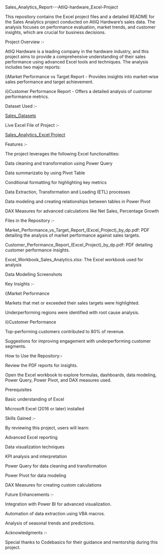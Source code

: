 Sales_Analytics_Report---AtliQ-hardware_Excel-Project


This repository contains the Excel project files and a detailed README for the Sales Analytics project conducted on AtliQ Hardware’s sales data. The analysis focuses on performance evaluation, market trends, and customer insights, which are crucial for business decisions.


Project Overview :-

AtliQ Hardware is a leading company in the hardware industry, and this project aims to provide a comprehensive understanding of their sales performance using advanced Excel tools and techniques. The analysis includes two major reports:

  i)Market Performance vs Target Report - Provides insights into market-wise sales performance and target achievement.

  ii)Customer Performance Report - Offers a detailed analysis of customer performance metrics.


Dataset Used :-

[Sales_Datasets](https://drive.google.com/drive/folders/1ZXxcQs4zBWYpntefbzTTxzuCKYM-ah0V?usp=sharing)

Live Excel File of Project :-

[Sales_Analytics_Excel Project](https://1drv.ms/x/s!AmHf1YQ1XIUOj2ow5MEbmMeXhjCw?e=LLLlqS)

Features :-

The project leverages the following Excel functionalities:

Data cleaning and transformation using Power Query

Data summarizatio by using Pivot Table 

Conditional formatting for highlighting key metrics

Data Extraction, Transformation and Loading (ETL) processes

Data modeling and creating relationships between tables in Power Pivot

DAX Measures for advanced calculations like Net Sales, Percentage Growth 


Files in the Repository :-

Market_Performance_vs_Target_Report_(Excel_Project)_by_dp.pdf: PDF detailing the analysis of market performance against sales targets.

Customer_Performance_Report_(Excel_Project)_by_dp.pdf: PDF detailing customer performance insights.

Excel_Workbook_Sales_Analytics.xlsx: The Excel workbook used for analysis

Data Modelling Screenshots 


Key Insights :-

 i)Market Performance

   Markets that met or exceeded their sales targets were highlighted.

   Underperforming regions were identified with root cause analysis.

ii)Customer Performance

   Top-performing customers contributed to 80% of revenue.

   Suggestions for improving engagement with underperforming customer segments.


How to Use the Repository:-

Review the PDF reports for insights.

Open the Excel workbook to explore formulas, dashboards, data modeling, Power Query, Power Pivot, and DAX measures used.


Prerequisites

Basic understanding of Excel

Microsoft Excel (2016 or later) installed


Skills Gained :-

By reviewing this project, users will learn:

Advanced Excel reporting

Data visualization techniques

KPI analysis and interpretation

Power Query for data cleaning and transformation

Power Pivot for data modeling

DAX Measures for creating custom calculations


Future Enhancements :-

Integration with Power BI for advanced visualization.

Automation of data extraction using VBA macros.

Analysis of seasonal trends and predictions.


Acknowledgments :-

Special thanks to Codebasics for their guidance and mentorship during this project.



